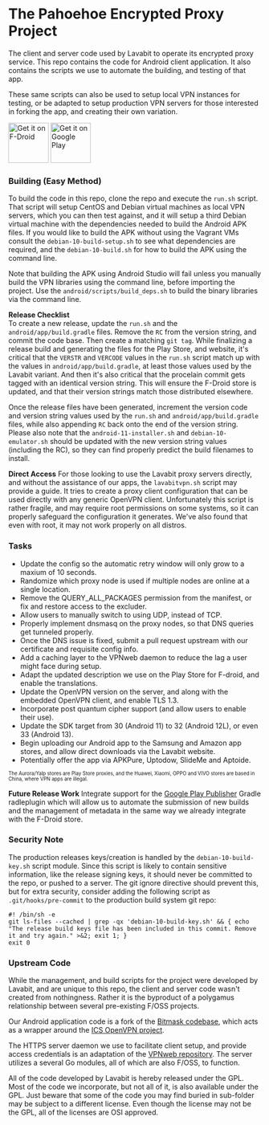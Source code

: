 # The Pahoehoe Encrypted Proxy Project
The client and server code used by Lavabit to operate its encrypted proxy service. This repo contains the code for Android client application. It also contains the scripts we use to automate the building, and testing of that app.

These same scripts can also be used to setup local VPN instances for testing, or be adapted to setup production VPN servers for those interested in forking the app, and creating their own variation.

[<img src="https://fdroid.gitlab.io/artwork/badge/get-it-on.png"
     alt="Get it on F-Droid"
     height="80">](https://f-droid.org/packages/com.lavabit.pahoehoe/)
[<img src="https://play.google.com/intl/en_us/badges/images/generic/en-play-badge.png"
     alt="Get it on Google Play"
     height="80">](https://play.google.com/store/apps/details?id=com.lavabit.pahoehoe)

### Building (Easy Method)
To build the code in this repo, clone the repo and execute the `run.sh` script. That script will setup CentOS and Debian virtual machines as local VPN servers, which you can then test against, and it will setup a third Debian virtual machine with the dependencies needed to build the Android APK files. If you would like to build the APK without using the Vagrant VMs consult the `debian-10-build-setup.sh` to see what dependencies are required, and the `debian-10-build.sh` for how to build the APK using the command line.

Note that building the APK using Android Studio will fail unless you manually build the VPN libraries using the command line, before importing the project. Use the `android/scripts/build_deps.sh` to build the binary libraries via the command line.

**Release Checklist**   
To create a new release, update the `run.sh` and the `android/app/build.gradle` files. Remove the `RC` from the version string, and commit the code base. Then create a matching `git tag`. While finalizing a release build and generating the files for the Play Store, and website, it's critical that the `VERSTR` and `VERCODE` values in the `run.sh` script match up with the values in `android/app/build.gradle`, at least those values used by the Lavabit variant. And then it's also critical that the procelain commit gets tagged with an identical version string. This will ensure the F-Droid store is updated, and that their version strings match those distributed elsewhere.

Once the release files have been generated, increment the version code and version string values used by the `run.sh` and `android/app/build.gradle` files, while also appending `RC` back onto the end of the version string. Please also note that the `android-11-installer.sh` and `debian-10-emulator.sh` should be updated with the new version string values (including the RC), so they can find properly predict the build filenames to install.

**Direct Access**
For those looking to use the Lavabit proxy servers directly, and without the assistance of our apps, the `lavabitvpn.sh` script may provide a guide. It tries to create a proxy client configuration that can be used directly with any generic OpenVPN client. Unfortunately this script is rather fragile, and may require root permissions on some systems, so it can properly safeguard the configuration it generates. We've also found that even with root, it may not work properly on all distros.

### Tasks
  
- Update the config so the automatic retry window will only grow to a maxium of 10 seconds.
- Randomize which proxy node is used if multiple  nodes are online at a single location.
- Remove the QUERY_ALL_PACKAGES permission from the manifest, or fix and restore access to the excluder.
- Allow users to manually switch to using UDP, instead of TCP.
- Properly implement dnsmasq on the proxy nodes, so that DNS queries get tunneled properly.
- Once the DNS issue is fixed, submit a pull request upstream with our certificate and requisite config info.
- Add a caching layer to the VPNweb daemon to reduce the lag a user might face during setup.
- Adapt the updated description we use on the Play Store for F-droid, and enable the translations.
- Update the OpenVPN version on the server, and along with the embedded OpenVPN client, and enable TLS 1.3.
- Incorporate post quantum cipher support (and allow users to enable their use).
- Update the SDK target from 30 (Android 11) to 32 (Android 12L), or even 33 (Android 13).
- Begin uploading our Android app to the Samsung and Amazon app stores, and allow direct downloads via the Lavabit website.
- Potentially offer the app via APKPure, Uptodow, SlideMe and Aptoide.
  
<sub><sub>The Aurora/Yalp stores are Play Store proxies, and the Huawei, Xiaomi, OPPO and VIVO stores are based in China, where VPN apps are illegal.</sub></sub>
  
**Future Release Work**
Integrate support for the [Google Play Publisher](https://github.com/Triple-T/gradle-play-publisher/blob/master/README.md#managing-play-store-metadata) Gradle radleplugin which will allow us to automate the submission of new builds and the management of metadata in the same way we already integrate with the F-Droid store.

### Security Note
The production releases keys/creation is handled by the `debian-10-build-key.sh` script module. Since this script is likely to contain sensitive information, like the release signing keys, it should never be committed to the repo, or pushed to a server. The git ignore directive should prevent this, but for extra security, consider adding the following script as `.git/hooks/pre-commit` to the production build system git repo:

```
#! /bin/sh -e
git ls-files --cached | grep -qx 'debian-10-build-key.sh' && { echo "The release build keys file has been included in this commit. Remove it and try again." >&2; exit 1; }
exit 0
```

### Upstream Code
While the management, and build scripts for the project were developed by Lavabit, and are unique to this repo, the client and server code wasn't created from nothingness. Rather it is the byproduct of a polygamus relationship between several pre-existing F/OSS projects.

Our Android application code is a fork of the [Bitmask codebase](https://0xacab.org/leap/bitmask_android), which acts as a wrapper around the [ICS OpenVPN project](https://github.com/schwabe/ics-openvpn).

The HTTPS server daemon we use to facilitate client setup, and provide access credentials is an adaptation of the [VPNweb repository](https://0xacab.org/leap/vpnweb/). The server utilizes a several Go modules, all of which are also F/OSS, to function.

All of the code developed by Lavabit is hereby released under the GPL. Most of the code we incorporate, but not all of it, is also available under the GPL. Just beware that some of the code you may find buried in sub-folder may be subject to a different license. Even though the license may not be the GPL, all of the licenses are OSI approved.
